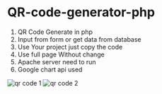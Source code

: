 # QR-code-generator-php

1. QR Code Generate in php
2. Input from form or get data from database
3. Use Your project just copy the code
4. Use full page Without change
5. Apache server need to run
6. Google chart api used



![qr code 1](https://user-images.githubusercontent.com/40088619/141186220-7b842c41-23cf-4e72-8298-dfb052076562.jpg)
![qr code 2](https://user-images.githubusercontent.com/40088619/141186227-295e568f-1787-4096-8f81-faf1256f4ee4.jpg)
